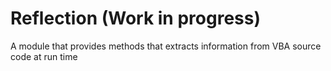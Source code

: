 # Reflection (Work in progress)
A module that provides methods that extracts information from VBA source code at run time
